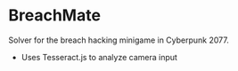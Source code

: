 # BreachMate

Solver for the breach hacking minigame in Cyberpunk 2077.

- Uses Tesseract.js to analyze camera input